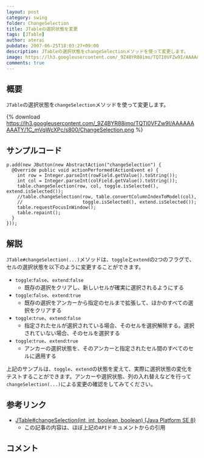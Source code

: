 ```yaml
---
layout: post
category: swing
folder: ChangeSelection
title: JTableの選択状態を変更
tags: [JTable]
author: aterai
pubdate: 2007-06-25T18:03:27+09:00
description: JTableの選択状態をchangeSelectionメソッドを使って変更します。
image: https://lh3.googleusercontent.com/_9Z4BYR88imo/TQTI0VFZw9I/AAAAAAAAATY/1C_mVqWcXPc/s800/ChangeSelection.png
comments: true
---
```

## 概要
`JTable`の選択状態を`changeSelection`メソッドを使って変更します。

{% download https://lh3.googleusercontent.com/_9Z4BYR88imo/TQTI0VFZw9I/AAAAAAAAATY/1C_mVqWcXPc/s800/ChangeSelection.png %}

## サンプルコード
<pre class="prettyprint"><code>p.add(new JButton(new AbstractAction("changeSelection") {
  @Override public void actionPerformed(ActionEvent e) {
    int row = Integer.parseInt(rowField.getValue().toString());
    int col = Integer.parseInt(colField.getValue().toString());
    table.changeSelection(row, col, toggle.isSelected(), extend.isSelected());
    //table.changeSelection(row, table.convertColumnIndexToModel(col),
    //                      toggle.isSelected(), extend.isSelected());
    table.requestFocusInWindow();
    table.repaint();
  }
}));
</code></pre>

## 解説
`JTable#changeSelection(...)`メソッドは、`toggle`と`extend`の`2`つのフラグで、セルの選択状態を以下のように変更することができます。

- `toggle`:`false`、`extend`:`false`
    - 既存の選択をクリアし、新しいセルが確実に選択されるようにする
- `toggle`:`false`、`extend`:`true`
    - 既存の選択をアンカーから指定のセルまで拡張して、ほかのすべての選択をクリアする
- `toggle`:`true`、`extend`:`false`
    - 指定されたセルが選択されている場合、そのセルを選択解除する。選択されていない場合、そのセルを選択する
- `toggle`:`true`、`extend`:`true`
    - アンカーの選択状態を、そのアンカーと指定されたセル間のすべてのセルに適用する

<!-- dummy comment line for breaking list -->

上記のサンプルは、`toggle`、`extend`の状態を変えて、実際に選択状態の変化をテストすることができます。アンカーや選択状態、列の入れ替えなどを行って`changeSelection(...)`による変更の確認をしてみてください。

## 参考リンク
- [JTable#changeSelection(int, int, boolean, boolean) (Java Platform SE 8)](https://docs.oracle.com/javase/jp/8/docs/api/javax/swing/JTable.html#changeSelection-int-int-boolean-boolean-)
    - この記事の内容は、ほぼ上記の`API`ドキュメントからの引用

<!-- dummy comment line for breaking list -->

## コメント
